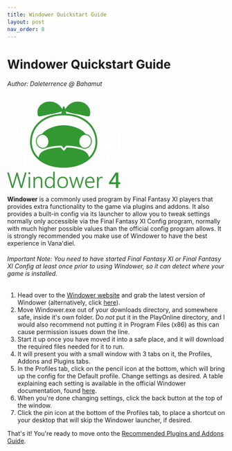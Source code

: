 ```yaml
---
title: Windower Quickstart Guide
layout: post
nav_order: 8
---
```

Windower Quickstart Guide
========================================
###### Author: Daleterrence @ Bahamut

![Windower Logo](assets/images/windower/windower-quickstart/Jpm6lkY.png)

**Windower** is a commonly used program by Final Fantasy XI players that provides extra functionality to the game via plugins and addons. It also provides a built-in config via its launcher to allow you to tweak settings normally only accessible via the Final Fantasy XI Config program, normally with much higher possible values than the official config program allows. It is strongly recommended you make use of Windower to have the best experience in Vana'diel.

###### Important Note: You need to have started Final Fantasy XI or Final Fantasy XI Config at least once prior to using Windower, so it can detect where your game is installed.

1. Head over to the [Windower website](https://www.windower.net) and grab the latest version of Windower (alternatively, click [here](https://files.windower.net/4/live/Windower.exe)).
2. Move Windower.exe out of your downloads directory, and somewhere safe, inside it's own folder. Do *not* put it in the PlayOnline directory, and I would also recommend not putting it in Program Files (x86) as this can cause permission issues down the line. 
3. Start it up once you have moved it into a safe place, and it will download the required files needed for it to run. 
4. It will present you with a small window with 3 tabs on it, the Profiles, Addons and Plugins tabs.
5. In the Profiles tab, click on the pencil icon at the bottom, which will bring up the config for the Default profile. Change settings as desired. A table explaining each setting is available in the official Windower documentation, found [here](https://docs.windower.net/profiles/#windower-settings).
6. When you're done changing settings, click the back button at the top of the window.
7. Click the pin icon at the bottom of the Profiles tab, to place a shortcut on your desktop that will skip the Windower launcher, if desired.

That's it! You're ready to move onto the [Recommended Plugins and Addons Guide](/Guides/Windower/Recommended-Plugins-Addons.md).